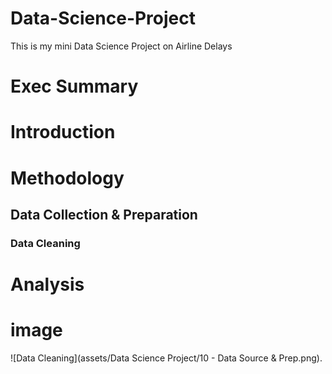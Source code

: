 # Data-Science-Project
This is my mini Data Science Project on Airline Delays
# Exec Summary

# Introduction

# Methodology

## Data Collection & Preparation

### Data Cleaning

# Analysis

# image
![Data Cleaning](assets/Data Science Project/10 - Data Source & Prep.png). 
